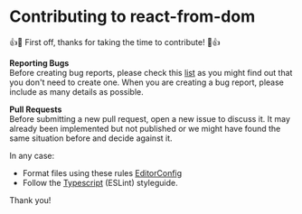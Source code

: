 # Contributing to react-from-dom

:+1::tada: First off, thanks for taking the time to contribute! :tada::+1:

**Reporting Bugs**  
Before creating bug reports, please check this [list](https://github.com/gilbarbara/react-from-dom/issues) as you might find out that you don't need to create one. When you are creating a bug report, please include as many details as possible.

**Pull Requests**  
Before submitting a new pull request, open a new issue to discuss it. It may already been implemented but not published or we might have found the same situation before and decide against it.

In any case:

- Format files using these rules [EditorConfig](https://github.com/gilbarbara/react-from-dom/blob/master/.editorconfig)
- Follow the [Typescript](https://github.com/gilbarbara/react-from-dom/blob/master/.eslintrc) (ESLint) styleguide.

Thank you!
